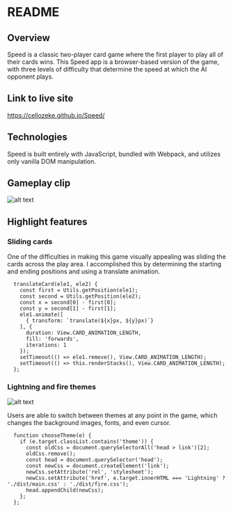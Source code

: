 # README

## Overview

Speed is a classic two-player card game where the first player to play all of their cards wins. This Speed app is a browser-based version of the game, with three levels of difficulty that determine the speed at which the AI opponent plays.

## Link to live site

https://cellozeke.github.io/Speed/

## Technologies

Speed is built entirely with JavaScript, bundled with Webpack, and utilizes only vanilla DOM manipulation.

## Gameplay clip

![alt text](https://live.staticflickr.com/65535/51589938416_556bea9906_o.gif)

## Highlight features

### Sliding cards

One of the difficulties in making this game visually appealing was sliding the cards across the play area. I accomplished this by determining the starting and ending positions and using a translate animation.

```
  translateCard(ele1, ele2) {
    const first = Utils.getPosition(ele1);
    const second = Utils.getPosition(ele2);
    const x = second[0] - first[0];
    const y = second[1] - first[1];
    ele1.animate([
      { transform: `translate(${x}px, ${y}px)`}
    ], {
      duration: View.CARD_ANIMATION_LENGTH,
      fill: 'forwards',
      iterations: 1
    });
    setTimeout(() => ele1.remove(), View.CARD_ANIMATION_LENGTH);
    setTimeout(() => this.renderStacks(), View.CARD_ANIMATION_LENGTH);
  };
```

### Lightning and fire themes

![alt text](https://live.staticflickr.com/65535/51590832540_a965ddabe7_o.gif)

Users are able to switch between themes at any point in the game, which changes the background images, fonts, and even cursor.

```
  function chooseTheme(e) {
    if (e.target.classList.contains('theme')) {
      const oldCss = document.querySelectorAll('head > link')[2];
      oldCss.remove();
      const head = document.querySelector('head');
      const newCss = document.createElement('link');
      newCss.setAttribute('rel', 'stylesheet');
      newCss.setAttribute('href', e.target.innerHTML === 'Lightning' ? './dist/main.css' : './dist/fire.css');
      head.appendChild(newCss);
    };
  };
```
